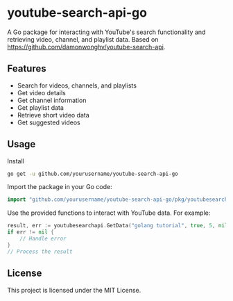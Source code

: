 # youtube-search-api-go

A Go package for interacting with YouTube's search functionality and retrieving video, channel, and playlist data.
Based on https://github.com/damonwonghv/youtube-search-api.

## Features

- Search for videos, channels, and playlists
- Get video details
- Get channel information
- Get playlist data
- Retrieve short video data
- Get suggested videos

## Usage

Install

```bash
go get -u github.com/yourusername/youtube-search-api-go
```

Import the package in your Go code:

```go
import "github.com/yourusername/youtube-search-api-go/pkg/youtubesearchapi"
```

Use the provided functions to interact with YouTube data. For example:

```go
result, err := youtubesearchapi.GetData("golang tutorial", true, 5, nil)
if err != nil {
    // Handle error
}
// Process the result
```

## License

This project is licensed under the MIT License.